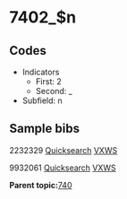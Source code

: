 # 7402\_$n

## Codes

-   Indicators
    -   First: 2
    -   Second: \_
-   Subfield: n

## Sample bibs

2232329 [Quicksearch](https://search.library.yale.edu/catalog/2232329) [VXWS](http://prodorbis.library.yale.edu:7014/vxws/GetHoldingsService?bibId=2232329)

9932061 [Quicksearch](https://search.library.yale.edu/catalog/9932061) [VXWS](http://prodorbis.library.yale.edu:7014/vxws/GetHoldingsService?bibId=9932061)

**Parent topic:**[740](../../tags/740/740.md)

